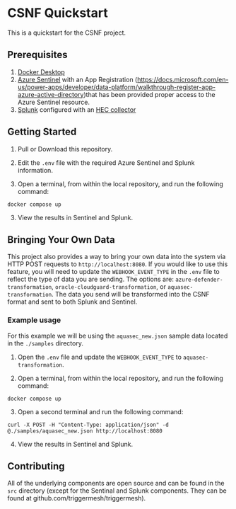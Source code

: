 # CSNF Quickstart
This is a quickstart for the CSNF project.

## Prerequisites

  1. [Docker Desktop](https://www.docker.com/products/docker-desktop)
  2. [Azure Sentinel](https://azure.microsoft.com/en-us/services/microsoft-sentinel/) with an App Registration (https://docs.microsoft.com/en-us/power-apps/developer/data-platform/walkthrough-register-app-azure-active-directory)that has been provided proper access to the Azure Sentinel resource.
  3. [Splunk](https://www.splunk.com/) configured with an [HEC collector](https://docs.splunk.com/Documentation/Splunk/8.2.6/Data/UsetheHTTPEventCollector)

## Getting Started

  1. Pull or Download this repository.

  2. Edit the `.env` file with the required Azure Sentinel and Splunk information.

  2. Open a terminal, from within the local repository, and run the following command:

  ```
  docker compose up
  ```

  3. View the results in Sentinel and Splunk.


## Bringing Your Own Data

  This project also provides a way to bring your own data into the system via HTTP POST requests to `http://localhost:8080`. If you would like to use this feature, you will need to update the `WEBHOOK_EVENT_TYPE` in the `.env` file to reflect the type of data you are sending. The options are: `azure-defender-transformation`, `oracle-cloudguard-transformation`, or `aquasec-transformation`. The data you send will be transformed into the CSNF format and sent to both Splunk and Sentinel.

### Example usage

  For this example we will be using the `aquasec_new.json` sample data located in the `./samples` directory.

  1. Open the `.env` file and update the `WEBHOOK_EVENT_TYPE` to `aquasec-transformation`.

  2. Open a terminal, from within the local repository, and run the following command:

  ```
  docker compose up
  ```

  3. Open a second terminal and run the following command:
  ```
  curl -X POST -H "Content-Type: application/json" -d @./samples/aquasec_new.json http://localhost:8080
  ```

  4. View the results in Sentinel and Splunk.


## Contributing

  All of the underlying components are open source and can be found in the `src` directory (except for the Sentinal and Splunk components. They can be found at github.com/triggermesh/triggermesh).
